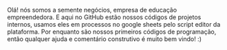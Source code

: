 Olá! nós somos a semente negócios, empresa de educação empreendedora. E aqui no GitHub estão nossos códigos de projetos internos, usamos eles em processos no google sheets pelo script editor da plataforma.  Por enquanto são nossos primeiros códigos de programação, então qualquer ajuda e comentário construtivo é muito bem vindo! :)
